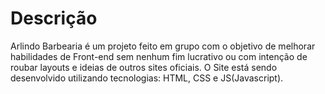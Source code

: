 # Descrição

Arlindo Barbearia é um projeto feito em grupo com o objetivo de melhorar habilidades de Front-end sem nenhum fim lucrativo ou com intenção de roubar layouts e ideias de outros sites oficiais.
O Site está sendo desenvolvido utilizando tecnologias: HTML, CSS e JS(Javascript).